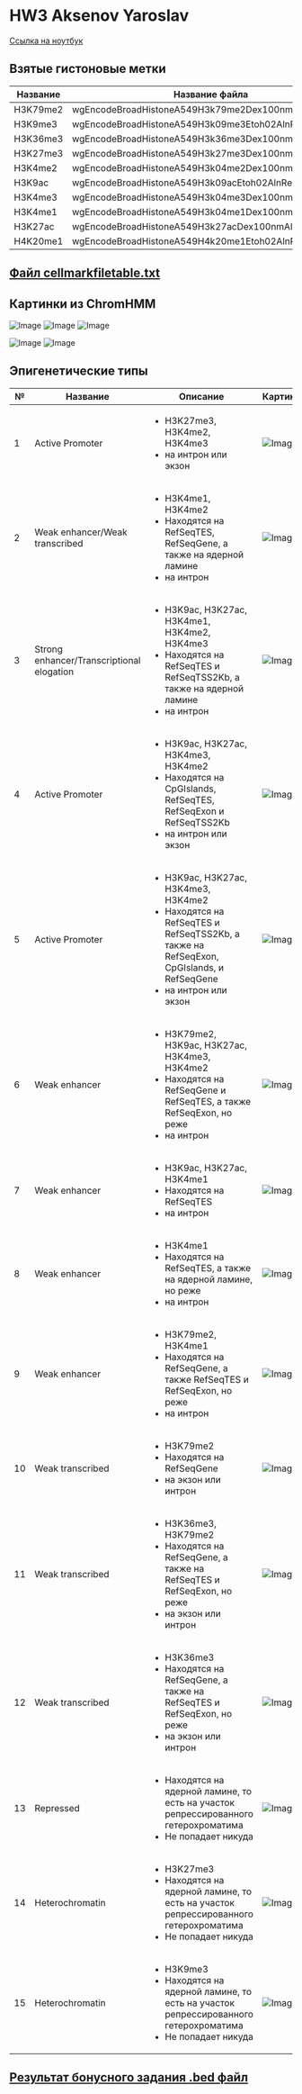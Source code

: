 # HW3 Aksenov Yaroslav
[Ссылка на ноутбук](https://colab.research.google.com/drive/1FkXcUdyfBThQeP0zhH5uCWZ6PT77YLtZ?usp=sharing)

## Взятые гистоновые метки
Название | Название файла
--- | ---
H3K79me2 | wgEncodeBroadHistoneA549H3k79me2Dex100nmAlnRep1.bam
H3K9me3 | wgEncodeBroadHistoneA549H3k09me3Etoh02AlnRep1.bam
H3K36me3 | wgEncodeBroadHistoneA549H3k36me3Dex100nmAlnRep1.bam
H3K27me3 | wgEncodeBroadHistoneA549H3k27me3Dex100nmAlnRep1.bam
H3K4me2 | wgEncodeBroadHistoneA549H3k04me2Dex100nmAlnRep1.bam
H3K9ac | wgEncodeBroadHistoneA549H3k09acEtoh02AlnRep1.bam
H3K4me3 | wgEncodeBroadHistoneA549H3k04me3Dex100nmAlnRep1.bam
H3K4me1 | wgEncodeBroadHistoneA549H3k04me1Dex100nmAlnRep1.bam
H3K27ac | wgEncodeBroadHistoneA549H3k27acDex100nmAlnRep1.bam
H4K20me1 | wgEncodeBroadHistoneA549H4k20me1Etoh02AlnRep1.bam

## [Файл cellmarkfiletable.txt](data/cellmarkfiletable.txt)
## Картинки из ChromHMM

![Image](/data/emissions_15.png)
![Image](/data/A549_15_overlap.png)
![Image](/data/transitions_15.png)

![Image](/data/A549_15_RefSeqTSS_neighborhood.png)
![Image](/data/A549_15_RefSeqTES_neighborhood.png)

## Эпигенетические типы
№ | Название | Описание | Картинка
 --- | --- | ---| ---
1 | Active Promoter | <ul><li> H3K27me3, H3K4me2, H3K4me3 </li><li> на интрон или экзон </li> | ![Image](/data/type_1.png)
2 | Weak enhancer/Weak transcribed | <ul><li> H3K4me1, H3K4me2 </li><li> Находятся на RefSeqTES, RefSeqGene, а также на ядерной ламине </li><li> на интрон </li> | ![Image](/data/type_2.png)
3 | Strong enhancer/Transcriptional elogation | <ul><li> H3K9ac, H3K27ac, H3K4me1, H3K4me2, H3K4me3 </li><li> Находятся на RefSeqTES и RefSeqTSS2Kb, а также на ядерной ламине </li><li> на интрон </li> | ![Image](/data/type_3.png)
4 | Active Promoter | <ul><li> H3K9ac, H3K27ac, H3K4me3, H3K4me2 </li><li>  Находятся на CpGIslands, RefSeqTES, RefSeqExon и RefSeqTSS2Kb </li><li> на интрон или экзон </li> | ![Image](/data/type_4.png)
5 | Active Promoter | <ul><li> H3K9ac, H3K27ac, H3K4me3, H3K4me2 </li><li>  Находятся на RefSeqTES и RefSeqTSS2Kb, а также на RefSeqExon, CpGIslands, и RefSeqGene </li><li> на интрон или экзон </li> | ![Image](/data/type_5.png)
6 | Weak enhancer | <ul><li>  H3K79me2, H3K9ac, H3K27ac, H3K4me3, H3K4me2 </li><li>  Находятся на RefSeqGene и RefSeqTES, а также RefSeqExon, но реже </li><li> на интрон </li> | ![Image](/data/type_6.png)
7 | Weak enhancer | <ul><li>  H3K9ac, H3K27ac, H3K4me1 </li><li>  Находятся на RefSeqTES </li><li> на интрон </li> | ![Image](/data/type_7.png)
8 | Weak enhancer | <ul><li>  H3K4me1 </li><li>  Находятся на RefSeqTES, а также на ядерной ламине, но реже </li><li> на интрон </li> | ![Image](/data/type_8.png)
9 | Weak enhancer | <ul><li>  H3K79me2, H3K4me1 </li><li>  Находятся на RefSeqGene, а также RefSeqTES и RefSeqExon, но реже </li><li> на интрон </li> | ![Image](/data/type_9.png)
10 | Weak transcribed | <ul><li>  H3K79me2 </li><li>  Находятся на RefSeqGene </li><li> на экзон или интрон </li> | ![Image](/data/type_10.png)
11 | Weak transcribed | <ul><li>  H3K36me3, H3K79me2 </li><li>  Находятся на RefSeqGene, а также на RefSeqTES и RefSeqExon, но реже </li><li> на экзон или интрон </li> | ![Image](/data/type_11.png)
12 | Weak transcribed | <ul><li>  H3K36me3 </li><li>  Находятся на RefSeqGene, а также на RefSeqTES и RefSeqExon, но реже </li><li> на экзон или интрон </li> | ![Image](/data/type_12.png)
13 | Repressed | <ul><li>  Находятся на ядерной ламине, то есть на участок репрессированного гетерохроматима </li><li> Не попадает никуда </li> | ![Image](/data/type_13.png)
14 | Heterochromatin | <ul><li>  H3K27me3 </li><li>  Находятся на ядерной ламине, то есть на участок репрессированного гетерохроматима </li><li> Не попадает никуда </li> | ![Image](/data/type_14.png)
15 | Heterochromatin | <ul><li>  H3K9me3 </li><li>  Находятся на ядерной ламине, то есть на участок репрессированного гетерохроматима </li><li> Не попадает никуда </li> | ![Image](/data/type_15.png)
 
## [Результат бонусного задания .bed файл](data/new_A549_15_dense.bed)